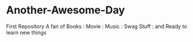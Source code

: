 # Another-Awesome-Day
First Repository
A fan of Books : Movie : Music : Swag Stuff : and Ready to learn new things
